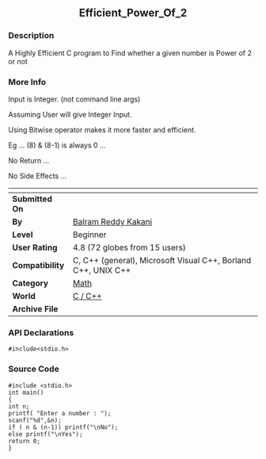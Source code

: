 ﻿<div align="center">

## Efficient\_Power\_Of\_2


</div>

### Description

A Highly Efficient C program to Find whether a given number is Power of 2 or not
 
### More Info
 
Input is Integer. (not command line args)

Assuming User will give Integer Input.

Using Bitwise operator makes it more faster and efficient.

Eg ... (8) & (8-1) is always 0 ...

No Return ...

No Side Effects ...


<span>             |<span>
---                |---
**Submitted On**   |
**By**             |[Balram Reddy Kakani](https://github.com/Planet-Source-Code/PSCIndex/blob/master/ByAuthor/balram-reddy-kakani.md)
**Level**          |Beginner
**User Rating**    |4.8 (72 globes from 15 users)
**Compatibility**  |C, C\+\+ \(general\), Microsoft Visual C\+\+, Borland C\+\+, UNIX C\+\+
**Category**       |[Math](https://github.com/Planet-Source-Code/PSCIndex/blob/master/ByCategory/math__3-12.md)
**World**          |[C / C\+\+](https://github.com/Planet-Source-Code/PSCIndex/blob/master/ByWorld/c-c.md)
**Archive File**   |[](https://github.com/Planet-Source-Code/balram-reddy-kakani-efficient-power-of-2__3-7221/archive/master.zip)

### API Declarations

```
#include<stdio.h>
```


### Source Code

```
#include <stdio.h>
int main()
{
int n;
printf( "Enter a number : ");
scanf("%d",&n);
if ( n & (n-1)) printf("\nNo");
else printf("\nYes");
return 0;
}
```

